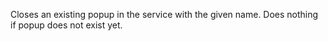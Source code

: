 Closes an existing popup in the service with the given name. Does nothing if popup does not exist yet.
